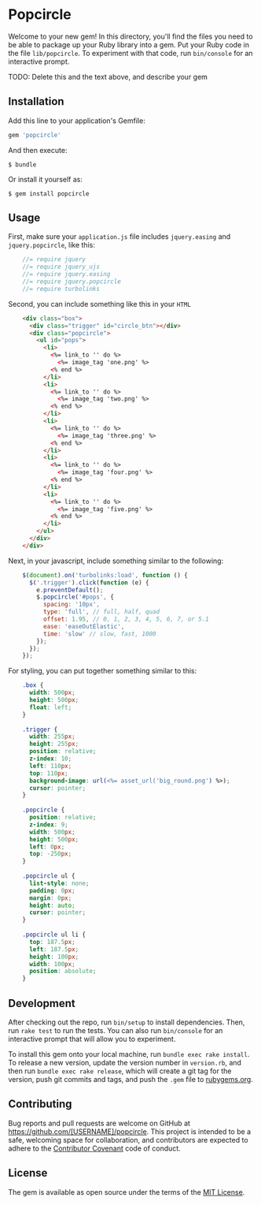 # Popcircle

Welcome to your new gem! In this directory, you'll find the files you need to be able to package up your Ruby library into a gem. Put your Ruby code in the file `lib/popcircle`. To experiment with that code, run `bin/console` for an interactive prompt.

TODO: Delete this and the text above, and describe your gem

## Installation

Add this line to your application's Gemfile:

```ruby
gem 'popcircle'
```

And then execute:

    $ bundle

Or install it yourself as:

    $ gem install popcircle

## Usage

First, make sure your `application.js` file includes `jquery.easing` and `jquery.popcircle`, like this:

```javascript
    //= require jquery
    //= require jquery_ujs
    //= require jquery.easing
    //= require jquery.popcircle
    //= require turbolinks
```

Second, you can include something like this in your `HTML`

```HTML
    <div class="box">
      <div class="trigger" id="circle_btn"></div>
      <div class="popcircle">
        <ul id="pops">
          <li>
            <%= link_to '' do %>
              <%= image_tag 'one.png' %>
            <% end %>
          </li>
          <li>
            <%= link_to '' do %>
              <%= image_tag 'two.png' %>
            <% end %>
          </li>
          <li>
            <%= link_to '' do %>
              <%= image_tag 'three.png' %>
            <% end %>
          </li>
          <li>
            <%= link_to '' do %>
              <%= image_tag 'four.png' %>
            <% end %>
          </li>
          <li>
            <%= link_to '' do %>
              <%= image_tag 'five.png' %>
            <% end %>
          </li>
        </ul>
      </div>
    </div>
```

Next, in your javascript, include something similar to the following:

```javascript
    $(document).on('turbolinks:load', function () {
      $('.trigger').click(function (e) {
        e.preventDefault();
        $.popcircle('#pops', {
          spacing: '10px',
          type: 'full', // full, half, quad
          offset: 1.95, // 0, 1, 2, 3, 4, 5, 6, 7, or 5.1
          ease: 'easeOutElastic',
          time: 'slow' // slow, fast, 1000
        });
      });
    });
```

For styling, you can put together something similar to this:

```css
    .box {
      width: 500px;
      height: 500px;
      float: left;
    }
    
    .trigger {
      width: 255px;
      height: 255px;
      position: relative;
      z-index: 10;
      left: 110px;
      top: 110px;
      background-image: url(<%= asset_url('big_round.png') %>);
      cursor: pointer;
    }
    
    .popcircle {
      position: relative;
      z-index: 9;
      width: 500px;
      height: 500px;
      left: 0px;
      top: -250px;
    }
    
    .popcircle ul {
      list-style: none;
      padding: 0px;
      margin: 0px;
      height: auto;
      cursor: pointer;
    }
    
    .popcircle ul li {
      top: 187.5px;
      left: 187.5px;
      height: 100px;
      width: 100px;
      position: absolute;
    }
```

## Development

After checking out the repo, run `bin/setup` to install dependencies. Then, run `rake test` to run the tests. You can also run `bin/console` for an interactive prompt that will allow you to experiment.

To install this gem onto your local machine, run `bundle exec rake install`. To release a new version, update the version number in `version.rb`, and then run `bundle exec rake release`, which will create a git tag for the version, push git commits and tags, and push the `.gem` file to [rubygems.org](https://rubygems.org).

## Contributing

Bug reports and pull requests are welcome on GitHub at https://github.com/[USERNAME]/popcircle. This project is intended to be a safe, welcoming space for collaboration, and contributors are expected to adhere to the [Contributor Covenant](http://contributor-covenant.org) code of conduct.


## License

The gem is available as open source under the terms of the [MIT License](http://opensource.org/licenses/MIT).


